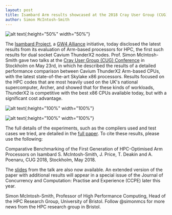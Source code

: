 ```yaml
---
layout: post
title: Isambard Arm results showcased at the 2018 Cray User Group (CUG) Conference in Stockholm
author: Simon McIntosh-Smith
---
```



![alt text]({{site.url}}/assets/CUG18_logo.png "CUG 2018 logo"){:height="50%" width="50%"}

The [Isambard Project](http://gw4.ac.uk/isambard/), a [GW4 Alliance](http://gw4.ac.uk) initiative, today disclosed the latest results from its evaluation of Arm-based processors for HPC, the first such results for dual socket Cavium ThunderX2 nodes. Prof. Simon McIntosh-Smith gave two talks at the [Cray User Group (CUG) Conference](https://cug.org/cug-2018/) in Stockholm on May 23rd, in which he described the results of a detailed performance comparison between Cavium ThunderX2 Arm-based CPUs, with the latest state-of-the-art Skylake x86 processors. Results focused on the HPC codes that are most heavily used on the UK's national supercomputer, Archer, and showed that for these kinds of workloads, ThunderX2 is competitive with the best x86 CPUs available today, but with a significant cost advantage.

![alt text]({{site.url}}/assets/CUG-mini-apps.png "Isambard mini-app performance comparison"){:height="100%" width="100%"}

![alt text]({{site.url}}/assets/CUG-Archer-codes.png "Isambard Archer codes performance comparison"){:height="100%" width="100%"}


The full details of the experiments, such as the compilers used and test cases we tried, are detailed in the [full paper]({{site.url}}/assets/cug-2018.pdf). To cite these results, please use the following:

Comparative Benchmarking of the First Generation of HPC-Optimised Arm Processors on Isambard
S. McIntosh-Smith, J. Price, T. Deakin and A. Poenaru, CUG 2018, Stockholm, May 2018.

The [slides]({{site.url}}/assets/Isambard_Full_Paper_CUG_May_2018.pdf) from the talk are also now available. An extended version of the paper with additional results will appear in a special issue of the Journal of Concurrency and Computation: Practise and Experience (CCPE) later this year.


Simon McIntosh-Smith, Professor of High Performance Computing, Head of the HPC Research Group, University of Bristol. Follow @simonmcs for more news from the HPC research group in Bristol.

